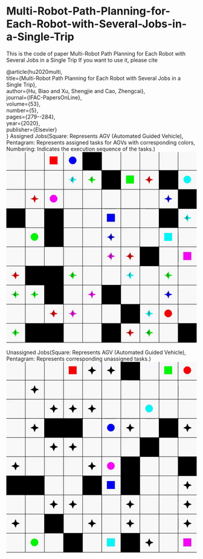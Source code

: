 # Multi-Robot-Path-Planning-for-Each-Robot-with-Several-Jobs-in-a-Single-Trip

This is the code of paper Multi-Robot Path Planning for Each Robot with Several Jobs in a Single Trip
If you want to use it, please cite

@article{hu2020multi,  
  title={Multi-Robot Path Planning for Each Robot with Several Jobs in a Single Trip},    
  author={Hu, Biao and Xu, Shengjie and Cao, Zhengcai},    
  journal={IFAC-PapersOnLine},    
  volume={53},    
  number={5},  
  pages={279--284},    
  year={2020},    
  publisher={Elsevier}    
}
Assigned Jobs(Square: Represents AGV (Automated Guided Vehicle), Pentagram: Represents assigned tasks for AGVs with corresponding colors, Numbering: Indicates the execution sequence of the tasks.)  
![](assigned_jobs.gif)


Unassigned Jobs(Square: Represents AGV (Automated Guided Vehicle), Pentagram: Represents corresponding unassigned tasks.)  
![](unassigned_jobs.gif)

